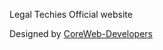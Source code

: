 Legal Techies Official website

Designed by <a href='https://core-web-developers.co.ke/'>CoreWeb-Developers</a>
